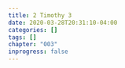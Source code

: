 ```yaml
---
title: 2 Timothy 3
date: 2020-03-28T20:31:10-04:00
categories: []
tags: []
chapter: "003"
inprogress: false
---
```


